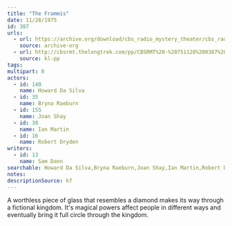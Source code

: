 ```yaml
---
title: "The Frammis"
date: 11/28/1975
id: 387
urls: 
  - url: https://archive.org/download/cbs_radio_mystery_theater/cbs_radio_mystery_theater-0351-0400.zip/cbs_radio_mystery_theater-0351-0400%2Fcbsrmt_0387_the_frammis.mp3
    source: archive-org
  - url: http://cbsrmt.thelongtrek.com/pp/CBSRMT%20-%20751128%200387%20The%20Frammis_pp.mp3
    source: kl-pp
tags: 
multipart: 0
actors:  
  - id: 140
    name: Howard Da Silva  
  - id: 35
    name: Bryna Raeburn  
  - id: 155
    name: Joan Shay  
  - id: 38
    name: Ian Martin  
  - id: 16
    name: Robert Dryden
writers:  
  - id: 13
    name: Sam Dann
searchable: Howard Da Silva,Bryna Raeburn,Joan Shay,Ian Martin,Robert Dryden Sam Dann
notes: 
descriptionSource: kf
---
```

A worthless piece of glass that resembles a diamond makes its way through a fictional kingdom. It's magical powers affect people in different ways and eventually bring it full circle through the kingdom.